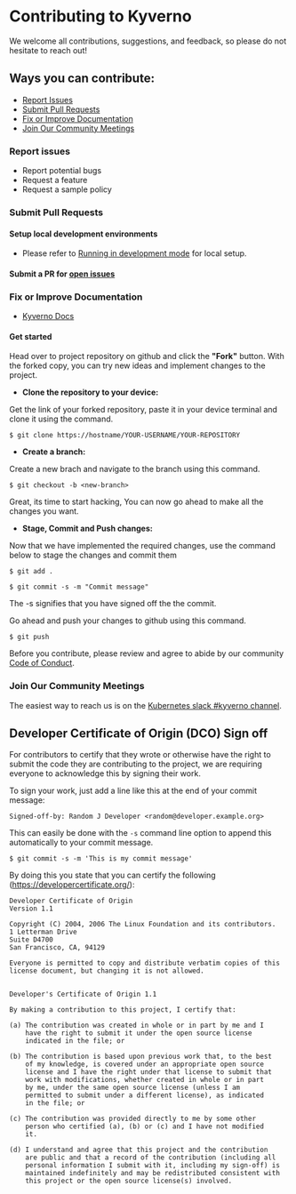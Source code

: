 # Contributing to Kyverno

We welcome all contributions, suggestions, and feedback, so please do not hesitate to reach out!


## Ways you can contribute:
   - [Report Issues](https://github.com/kyverno/kyverno/blob/main/CONTRIBUTING.md#report-issues)
   - [Submit Pull Requests](https://github.com/kyverno/kyverno/blob/main/CONTRIBUTING.md#submit-pull-requests)
   - [Fix or Improve Documentation](https://github.com/kyverno/kyverno/blob/main/CONTRIBUTING.md#fix-or-improve-documentation) 
   - [Join Our Community Meetings](https://github.com/kyverno/kyverno/blob/main/CONTRIBUTING.md#join-our-community-meetings) 

### Report issues
   - Report potential bugs
   - Request a feature
   - Request a sample policy

### Submit Pull Requests
#### Setup local development environments 
-  Please refer to [Running in development mode](https://github.com/kyverno/kyverno/wiki/Running-in-development-mode) for local setup.

####  Submit a PR for [open issues](https://github.com/kyverno/kyverno/issues?q=is%3Aissue+is%3Aopen+label%3A%22good+first+issue%22)
### Fix or Improve Documentation
   - [Kyverno Docs](https://github.com/kyverno/website)
   #### Get started

Head over to project repository on github and click the **"Fork"** button. With the forked copy, you can try new ideas and implement changes to the project.

 -  **Clone the repository to your device:**

Get the link of your forked repository, paste it in your device terminal and clone it using the command.

```
$ git clone https://hostname/YOUR-USERNAME/YOUR-REPOSITORY
```

 - **Create a branch:** 

 Create a new brach and navigate to the branch using this command.

 ```
 $ git checkout -b <new-branch>
 ```

 Great, its time to start hacking, You can now go ahead to make all the changes you want.


 - **Stage, Commit and Push changes:**

 Now that we have implemented the required changes, use the command below to stage the changes and commit them

 ```
 $ git add .
 ```

 ```
 $ git commit -s -m "Commit message"
 ```

 The -s signifies that you have signed off the the commit.

 Go ahead and push your changes to github using this command.
 
 ``` 
 $ git push 
 ```




Before you contribute, please review and agree to abide by our community [Code of Conduct](/CODE_OF_CONDUCT.md).
### Join Our Community Meetings
 The easiest way to reach us is on the [Kubernetes slack #kyverno channel](https://app.slack.com/client/T09NY5SBT/CLGR9BJU9). 
## Developer Certificate of Origin (DCO) Sign off

For contributors to certify that they wrote or otherwise have the right to submit the code they are contributing to the project, we are requiring everyone to acknowledge this by signing their work.

To sign your work, just add a line like this at the end of your commit message:

```
Signed-off-by: Random J Developer <random@developer.example.org>
```

This can easily be done with the `-s` command line option to append this automatically to your commit message.
```
$ git commit -s -m 'This is my commit message'
```

By doing this you state that you can certify the following (https://developercertificate.org/):
```
Developer Certificate of Origin
Version 1.1

Copyright (C) 2004, 2006 The Linux Foundation and its contributors.
1 Letterman Drive
Suite D4700
San Francisco, CA, 94129

Everyone is permitted to copy and distribute verbatim copies of this
license document, but changing it is not allowed.


Developer's Certificate of Origin 1.1

By making a contribution to this project, I certify that:

(a) The contribution was created in whole or in part by me and I
    have the right to submit it under the open source license
    indicated in the file; or

(b) The contribution is based upon previous work that, to the best
    of my knowledge, is covered under an appropriate open source
    license and I have the right under that license to submit that
    work with modifications, whether created in whole or in part
    by me, under the same open source license (unless I am
    permitted to submit under a different license), as indicated
    in the file; or

(c) The contribution was provided directly to me by some other
    person who certified (a), (b) or (c) and I have not modified
    it.

(d) I understand and agree that this project and the contribution
    are public and that a record of the contribution (including all
    personal information I submit with it, including my sign-off) is
    maintained indefinitely and may be redistributed consistent with
    this project or the open source license(s) involved.
```